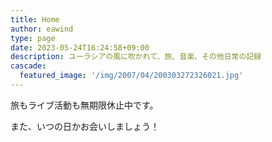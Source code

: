 ```yaml
---
title: Home
author: eawind
type: page
date: 2023-05-24T16:24:58+09:00
description: ユーラシアの風に吹かれて、旅、音楽、その他日常の記録
cascade:
  featured_image: '/img/2007/04/200303272326021.jpg'
---
```


旅もライブ活動も無期限休止中です。

また、いつの日かお会いしましょう！